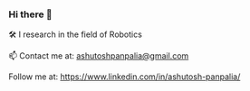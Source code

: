 ### Hi there 👋

<!--
**ashutoshpanpalia/ashutoshpanpalia** is a ✨ _special_ ✨ repository because its `README.md` (this file) appears on your GitHub profile.

Here are some ideas to get you started:

- 🔭 I’m currently working on ...
- 🌱 I’m currently learning ...
- 👯 I’m looking to collaborate on ...
- 🤔 I’m looking for help with ...
- 💬 Ask me about ...
- 📫 How to reach me: ...
- 😄 Pronouns: ...
- ⚡ Fun fact: ...
💼 Professional Experience: https://lucid.app/documents/view/417c84e1-0c97-4bdc-9c8d-997bdbe180f6
-->


🛠️ I research in the field of Robotics

📫 Contact me at: ashutoshpanpalia@gmail.com 

Follow me at: https://www.linkedin.com/in/ashutosh-panpalia/
